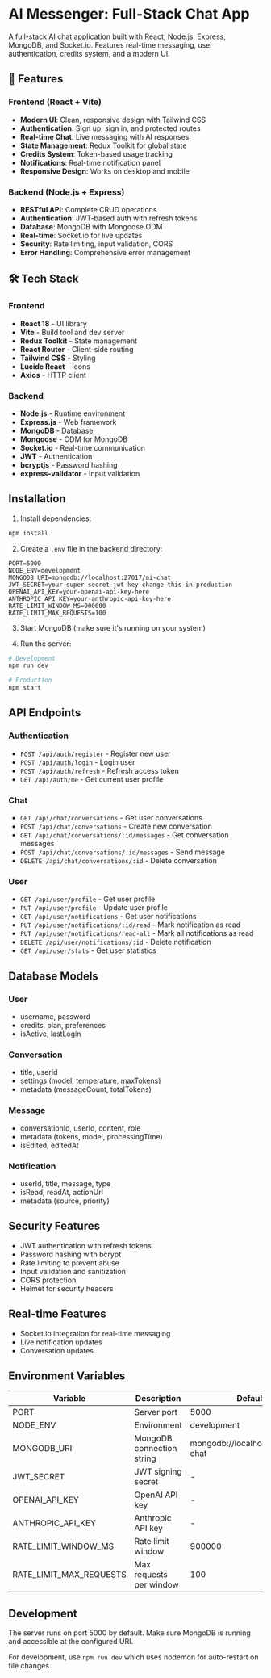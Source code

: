 # AI Messenger: Full-Stack Chat App

A full-stack AI chat application built with React, Node.js, Express, MongoDB, and Socket.io. Features real-time messaging, user authentication, credits system, and a modern UI.

## 🚀 Features

### Frontend (React + Vite)
- **Modern UI**: Clean, responsive design with Tailwind CSS
- **Authentication**: Sign up, sign in, and protected routes
- **Real-time Chat**: Live messaging with AI responses
- **State Management**: Redux Toolkit for global state
- **Credits System**: Token-based usage tracking
- **Notifications**: Real-time notification panel
- **Responsive Design**: Works on desktop and mobile

### Backend (Node.js + Express)
- **RESTful API**: Complete CRUD operations
- **Authentication**: JWT-based auth with refresh tokens
- **Database**: MongoDB with Mongoose ODM
- **Real-time**: Socket.io for live updates
- **Security**: Rate limiting, input validation, CORS
- **Error Handling**: Comprehensive error management

## 🛠️ Tech Stack

### Frontend
- **React 18** - UI library
- **Vite** - Build tool and dev server
- **Redux Toolkit** - State management
- **React Router** - Client-side routing
- **Tailwind CSS** - Styling
- **Lucide React** - Icons
- **Axios** - HTTP client

### Backend
- **Node.js** - Runtime environment
- **Express.js** - Web framework
- **MongoDB** - Database
- **Mongoose** - ODM for MongoDB
- **Socket.io** - Real-time communication
- **JWT** - Authentication
- **bcryptjs** - Password hashing
- **express-validator** - Input validation

## Installation

1. Install dependencies:
```bash
npm install
```

2. Create a `.env` file in the backend directory:
```env
PORT=5000
NODE_ENV=development
MONGODB_URI=mongodb://localhost:27017/ai-chat
JWT_SECRET=your-super-secret-jwt-key-change-this-in-production
OPENAI_API_KEY=your-openai-api-key-here
ANTHROPIC_API_KEY=your-anthropic-api-key-here
RATE_LIMIT_WINDOW_MS=900000
RATE_LIMIT_MAX_REQUESTS=100
```

3. Start MongoDB (make sure it's running on your system)

4. Run the server:
```bash
# Development
npm run dev

# Production
npm start
```

## API Endpoints

### Authentication
- `POST /api/auth/register` - Register new user
- `POST /api/auth/login` - Login user
- `POST /api/auth/refresh` - Refresh access token
- `GET /api/auth/me` - Get current user profile

### Chat
- `GET /api/chat/conversations` - Get user conversations
- `POST /api/chat/conversations` - Create new conversation
- `GET /api/chat/conversations/:id/messages` - Get conversation messages
- `POST /api/chat/conversations/:id/messages` - Send message
- `DELETE /api/chat/conversations/:id` - Delete conversation

### User
- `GET /api/user/profile` - Get user profile
- `PUT /api/user/profile` - Update user profile
- `GET /api/user/notifications` - Get user notifications
- `PUT /api/user/notifications/:id/read` - Mark notification as read
- `PUT /api/user/notifications/read-all` - Mark all notifications as read
- `DELETE /api/user/notifications/:id` - Delete notification
- `GET /api/user/stats` - Get user statistics

## Database Models

### User
- username, password
- credits, plan, preferences
- isActive, lastLogin

### Conversation
- title, userId
- settings (model, temperature, maxTokens)
- metadata (messageCount, totalTokens)

### Message
- conversationId, userId, content, role
- metadata (tokens, model, processingTime)
- isEdited, editedAt

### Notification
- userId, title, message, type
- isRead, readAt, actionUrl
- metadata (source, priority)

## Security Features

- JWT authentication with refresh tokens
- Password hashing with bcrypt
- Rate limiting to prevent abuse
- Input validation and sanitization
- CORS protection
- Helmet for security headers

## Real-time Features

- Socket.io integration for real-time messaging
- Live notification updates
- Conversation updates

## Environment Variables

| Variable | Description | Default |
|----------|-------------|---------|
| PORT | Server port | 5000 |
| NODE_ENV | Environment | development |
| MONGODB_URI | MongoDB connection string | mongodb://localhost:27017/ai-chat |
| JWT_SECRET | JWT signing secret | - |
| OPENAI_API_KEY | OpenAI API key | - |
| ANTHROPIC_API_KEY | Anthropic API key | - |
| RATE_LIMIT_WINDOW_MS | Rate limit window | 900000 |
| RATE_LIMIT_MAX_REQUESTS | Max requests per window | 100 |

## Development

The server runs on port 5000 by default. Make sure MongoDB is running and accessible at the configured URI.

For development, use `npm run dev` which uses nodemon for auto-restart on file changes.
